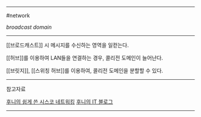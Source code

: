 
---

#network 

*broadcast domain*

---

[[브로드캐스트]] 시 메시지를 수신하는 영역을 일컫는다.

[[허브]]를 이용하여 LAN들을 연결하는 경우, 콜리전 도메인이 늘어난다.

[[브릿지]], [[스위칭 허브]]를 이용하여, 콜리전 도메인을 분할할 수 있다.

---

참고자료

[후니의 쉽게 쓴 시스코 네트워킹](https://product.kyobobook.co.kr/detail/S000000562247)
[후니의 IT 블로그](https://blog.naver.com/shheroes/220413412117)

---